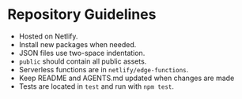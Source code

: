 # Repository Guidelines

- Hosted on Netlify.
- Install new packages when needed.
- JSON files use two-space indentation.
- `public` should contain all public assets.
- Serverless functions are in `netlify/edge-functions`.
- Keep README and AGENTS.md updated when changes are made
- Tests are located in `test` and run with `npm test`.
